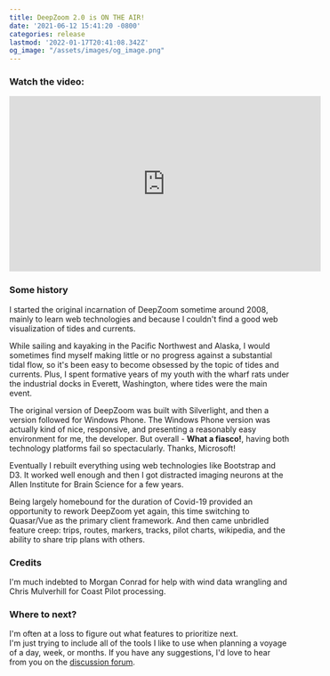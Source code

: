 ```yaml
---
title: DeepZoom 2.0 is ON THE AIR!
date: '2021-06-12 15:41:20 -0800'
categories: release
lastmod: '2022-01-17T20:41:08.342Z'
og_image: "/assets/images/og_image.png"
---
```


### Watch the video:  

<iframe width="560" height="315" src="https://www.youtube.com/embed/l9NjH90QdFI" frameborder="0" allow="autoplay; encrypted-media" allowfullscreen></iframe>

### Some history

I started the original incarnation of DeepZoom sometime around 2008, mainly to learn web technologies and because I couldn't find a good web visualization of tides and currents.

While sailing and kayaking in the Pacific Northwest and Alaska, I would sometimes find myself making little or no progress against a substantial tidal flow, so it's been easy to become obsessed by the topic of tides and currents. Plus, I spent formative years of my youth with the wharf rats under the industrial docks in Everett, Washington, where tides were the main event.

The original version of DeepZoom was built with Silverlight, and then a version followed for Windows Phone.  The Windows Phone version was actually kind of nice, responsive, and presenting a reasonably easy environment for me, the developer. But overall - **What a fiasco!**, having both technology platforms fail so spectacularly. Thanks, Microsoft!

Eventually I rebuilt everything using web technologies like Bootstrap and D3.  It worked well enough and then I got distracted imaging neurons at the Allen Institute for Brain Science for a few years.  

Being largely homebound for the duration of Covid-19 provided an opportunity to rework DeepZoom yet again, this time switching to Quasar/Vue as the primary client framework.  And then came unbridled feature creep: trips, routes, markers, tracks, pilot charts, wikipedia, and the ability to share trip plans with others.

### Credits

I'm much indebted to Morgan Conrad for help with wind data wrangling and Chris Mulverhill for Coast Pilot processing.

### Where to next?

I'm often at a loss to figure out what features to prioritize next.  
I'm just trying to include all of the tools I like to use when planning a voyage of a day, week, or months.  If you have any suggestions, 
I'd love to hear from you on the [discussion forum](https://github.com/jaybo/deepzoom-blog/discussions/categories/ideas).



